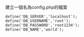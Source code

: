 建立一個名為config.php的檔案
```
define('DB_SERVER','localhost');
define('DB_USERNAME','root');
define('DB_PASSWORD','root1234');
define('DB_NAME','world');
```